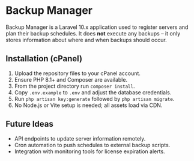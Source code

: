 # Backup Manager

Backup Manager is a Laravel 10.x application used to register servers and plan their backup schedules. It does **not** execute any backups – it only stores information about where and when backups should occur.

## Installation (cPanel)

1. Upload the repository files to your cPanel account.
2. Ensure PHP 8.1+ and Composer are available.
3. From the project directory run `composer install`.
4. Copy `.env.example` to `.env` and adjust the database credentials.
5. Run `php artisan key:generate` followed by `php artisan migrate`.
6. No Node.js or Vite setup is needed; all assets load via CDN.

## Future Ideas

- API endpoints to update server information remotely.
- Cron automation to push schedules to external backup scripts.
- Integration with monitoring tools for license expiration alerts.
